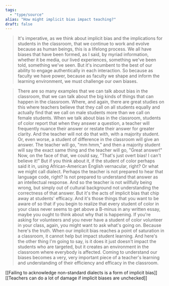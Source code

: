 ```yaml
---
tags:
  - "type/source"
alias: "How might implicit bias impact teaching?"
draft: false
---
```

> It's imperative, as we think about implicit bias and the implications for students in the classroom, that we continue to work and evolve because as human beings, this is a lifelong process. We all have biases that have been formed, as I said, by myriad information, whether it be media, our lived experiences, something we've been told, something we've  seen. But it's incumbent to the best of our ability to engage authentically in each interaction. So because as faculty we have power, because as faculty we shape and inform the learning environment, we must challenge our own  biases. 

> There are so many examples that we can talk about bias in the classroom, that we can talk about the big kinds of things that can happen in the classroom. Where, and again, there are great studies on this where teachers believe that they call on all students equally and actually find that we call on male students more than we call on female students. When we talk about bias in the classroom, students of color report that when they answer a question, a teacher will frequently nuance their answer or restate their answer for greater clarity. And the teacher will not do that with, with a majority student. Or, even worse, a student of difference in the classroom will give an answer. The teacher will go, "mm hmm," and then a majority student will say the exact same thing and the teacher will go, "Great answer!" Now, on the face of that, we could say, "That's just overt bias! I can't believe it!" But if you think about it, if the student of color perhaps said it in, using African-American English vernacular, right? Or what we might call dialect. Perhaps the teacher is not prepared to hear that language code, right? Is not prepared to understand that answer as an intellectual response. And so the teacher is not willfully being wrong, but simply out of cultural background not understanding the correctness of that answer. But it's the acts of implicit bias that chip away at students' efficacy. And it's those things that you want to be aware of so that if you begin to realize that every student of color in your class never seems to get above a B-minus in any written essay, maybe you ought to think about why that is happening. If you're asking for volunteers and you never have a student of color volunteer in your class, again, you might want to ask what's going on. Because here's the truth. When our implicit bias reaches a point of saturation in a classroom, it cannot help but impact student learning. And here's the other thing I'm going to say, is it does it just doesn't impact the students who are targeted, but it creates an environment in the classroom where everybody is affected. Coming to understand our biases becomes a very, very important piece of a teacher's learning and understanding of their efficiency and efficacy in the classroom.

[[Failing to acknowledge non-standard dialects is a form of implicit bias]]
[[Teachers can do a lot of damage if implicit biases are unchecked]]
